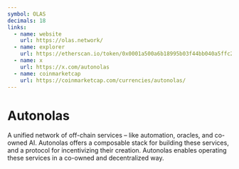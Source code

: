 ```yaml
---
symbol: OLAS
decimals: 18
links:
  - name: website
    url: https://olas.network/
  - name: explorer
    url: https://etherscan.io/token/0x0001a500a6b18995b03f44bb040a5ffc28e45cb0
  - name: x
    url: https://x.com/autonolas
  - name: coinmarketcap
    url: https://coinmarketcap.com/currencies/autonolas/
---
```


# Autonolas

A unified network of off-chain services – like automation, oracles, and co-owned AI. Autonolas offers a composable stack for building these services, and a protocol for incentivizing their creation. Autonolas enables operating these services in a co-owned and decentralized way.
